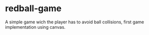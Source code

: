 # redball-game
A simple game wich the player has to avoid ball collisions, first game implementation using canvas.
